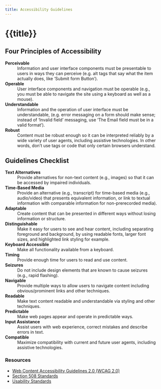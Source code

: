 ```yaml
---
title: Accessibility Guidelines
---
```


# {{title}}

## Four Principles of Accessibility
<dl>
  <dt><strong>Perceivable</strong></dt>
  <dd class="drizzle-u-padBottom">Information and user interface components must be presentable to users in ways they can perceive (e.g. alt tags that say what the item actually does, like ‘Submit form Button’).</dd>
  <dt><strong>Operable</strong></dt>
  <dd class="drizzle-u-padBottom">User interface components and navigation must be operable (e.g., you must be able to navigate the site using a keyboard as well as a mouse).</dd>
  <dt><strong>Understandable</strong></dt>
  <dd class="drizzle-u-padBottom">Information and the operation of user interface must be understandable, (e.g. error messaging on a form should make sense; instead of ‘Invalid field’ messaging, use ‘The Email field must be in a valid format’).</dd>
  <dt><strong>Robust</strong></dt>
  <dd class="drizzle-u-padBottom">Content must be robust enough so it can be interpreted reliably by a wide variety of user agents, including assistive technologies. In other words, don’t use tags or code that only certain browsers understand.</dd>
</dl>

## Guidelines Checklist
<dl>
  <dt><strong>Text Alternatives</strong></dt>
  <dd class="drizzle-u-padBottom">Provide alternatives for non-text content (e.g., images) so that it can be accessed by impaired individuals.</dd>
  <dt><strong>Time-Based Media</strong></dt>
  <dd class="drizzle-u-padBottom">Provide an alternative (e.g., transcript) for time-based media (e.g., audio/video) that presents equivalent information, or link to textual information with comparable information for non-prerecorded media).</dd>
  <dt><strong>Adaptable</strong></dt>
  <dd class="drizzle-u-padBottom">Create content that can be presented in different ways without losing information or structure.</dd>
  <dt><strong>Distinguishable</strong></dt>
  <dd class="drizzle-u-padBottom">Make it easy for users to see and hear content, including separating foreground and background, by using readable fonts, larger font sizes, and highlighted link styling for example.</dd>
  <dt><strong>Keyboard Accessible</strong></dt>
  <dd class="drizzle-u-padBottom">Make all functionality available from a keyboard.</dd>
  <dt><strong>Timing</strong></dt>
  <dd class="drizzle-u-padBottom">Provide enough time for users to read and use content.</dd>
  <dt><strong>Seizures</strong></dt>
  <dd class="drizzle-u-padBottom">Do not include design elements that are known to cause seizures (e.g., rapid flashing).</dd>
  <dt><strong>Navigable</strong></dt>
  <dd class="drizzle-u-padBottom">Provide multiple ways to allow users to navigate content including obvious/prominent links and other techniques.</dd>
  <dt><strong>Readable</strong></dt>
  <dd class="drizzle-u-padBottom">Make text content readable and understandable via styling and other techniques.</dd>
  <dt><strong>Predictable</strong></dt>
  <dd class="drizzle-u-padBottom">Make web pages appear and operate in predictable ways.</dd>
  <dt><strong>Input Assistance</strong></dt>
  <dd class="drizzle-u-padBottom">Assist users with web experience, correct mistakes and describe errors in text.</dd>
  <dt><strong>Compatible</strong></dt>
  <dd class="drizzle-u-padBottom">Maximize compatibility with current and future user agents, including assistive technologies.</dd>
</dl>

### Resources
* [Web Content Accessibility Guidelines 2.0 (WCAG 2.0)](https://www.w3.org/TR/WCAG20/)
* [Section 508 Standards](https://www.section508.gov/)
* [Usability Standards](https://www.usability.gov/)
